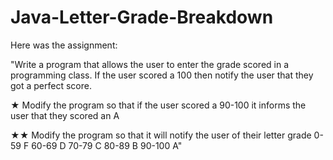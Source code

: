 # Java-Letter-Grade-Breakdown

Here was the assignment:

  "Write a program that allows the user to enter the grade scored in a programming class.
  If the user scored a 100 then notify the user that they got a perfect score.
  
  ★ Modify the program so that if the user scored a 90-100 it informs the user that they scored an A

  ★★ Modify the program so that it will notify the user of their letter grade
  0-59 F 60-69 D 70-79 C 80-89 B 90-100 A"
